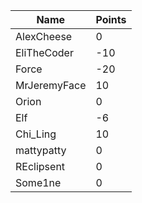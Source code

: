 | Name         | Points |
|--------------|--------|
| AlexCheese   | 0      |
| EliTheCoder  | -10    |
| Force        | -20    |
| MrJeremyFace | 10     |
| Orion        | 0      |
| Elf          | -6     |
| Chi_Ling     | 10     |
| mattypatty   | 0      |
| REclipsent   | 0      |
| Some1ne      | 0      |
